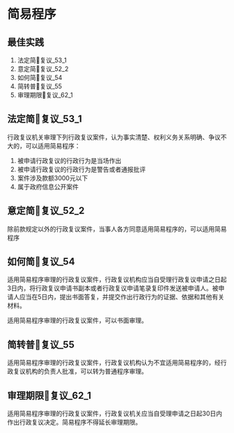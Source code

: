 # 简易程序

## 最佳实践
1. 法定简🚪复议_53_1
2. 意定简🚪复议_52_2
3. 如何简🚪复议_54
4. 简转普🚪复议_55
5. 审理期限🚪复议_62_1


## 法定简🚪复议_53_1

行政复议机关审理下列行政复议案件，认为事实清楚、权利义务关系明确、争议不大的，可以适用简易程序：
1. 被申请行政复议的行政行为是当场作出
2. 被申请行政复议的行政行为是警告或者通报批评
3. 案件涉及款额3000元以下
4. 属于政府信息公开案件


## 意定简🚪复议_52_2

除前款规定以外的行政复议案件，当事人各方同意适用简易程序的，可以适用简易程序


## 如何简🚪复议_54

适用简易程序审理的行政复议案件，行政复议机构应当自受理行政复议申请之日起3日内，将行政复议申请书副本或者行政复议申请笔录复印件发送被申请人。被申请人应当在5日内，提出书面答复，并提交作出行政行为的证据、依据和其他有关材料。

适用简易程序审理的行政复议案件，可以书面审理。

## 简转普🚪复议_55

适用简易程序审理的行政复议案件，行政复议机构认为不宜适用简易程序的，经行政复议机构的负责人批准，可以转为普通程序审理。


## 审理期限🚪复议_62_1

适用简易程序审理的行政复议案件，行政复议机关应当自受理申请之日起30日内作出行政复议决定。简易程序不得延长审理期限。